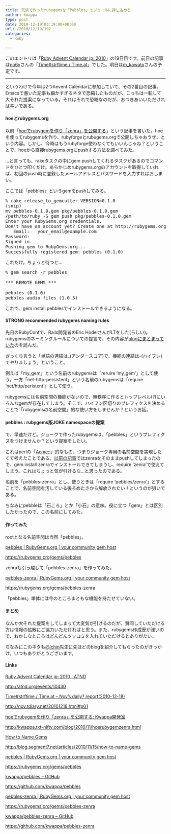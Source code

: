 ```yaml
---
title: 冗談で作ったrubygemsを「Pebbles」モジュールに押し込める
author: kwappa
type: post
date: 2010-12-19T03:19:00+00:00
url: /2010/12/19/192
categories:
  - Ruby

---
```

このエントリは「<a target="_blank" href="http://atnd.org/events/10430">Ruby Advent Calendar jp: 2010</a>」の19日目です。前日の記事は<a target="_blank" href="http://twitter.com/no6v">no6v</a>さんの「<a target="_blank" href="http://nov.tdiary.net/20101218.html#p01">Time#strftime / Time.at</a>」でした。明日は<a target="_blank" href="http://iddy.jp/profile/m-kawato/">m_kawato</a>さんの予定です。

* * *

というわけで今年は2つAevent Calendarに参加していて、その2番目の記事。Emacsで書いた記事も細かすぎるネタで恐縮したものだが、こっちは一転して大それた提案になっている。それはそれで恐縮なのだが、おつきあいいただければ幸いである。

#### hoeとrubygems.org

以前「<a target="_blank" href="http://kwappa.txt-nifty.com/blog/2010/11/hoerubygemzenra.html">hoeでrubygemを作り「zenra」を公開する</a>」という記事を書いた。hoeを使ってrubygemsを作り、rubyforgeとrubugems.orgで公開しちゃおうぜ、という内容。しかし、今時はもうrubyforge使わなくてもいいんじゃね？ということで、hoeから直接rubygems.orgにpushする方法を調べてみた。

…と言っても、rakeタスクの中にgem pushしてくれるタスクがあるのでコマンドをひとつ叩くだけ。あらかじめrubygems.orgのアカウントを取得していれば、初回のpush時に登録したメールアドレスとパスワードを入力すればおしまい。

ここでは「pebbles」というgemをpushしてみる。

<!--more-->

<pre class="code">% rake release_to_gemcutter VERSION=0.1.0<br />(snip)<br />mv pebbles-0.1.0.gem pkg/pebbles-0.1.0.gem<br />/path/to/ruby -S gem push pkg/pebbles-0.1.0.gem<br />Enter your RubyGems.org credentials.<br />Don't have an account yet? Create one at http://rubygems.org/sign_up<br />&nbsp; &nbsp;Email:&nbsp; &nbsp;your_email@example.com<br />Password:<br />Signed in.<br />Pushing gem to RubyGems.org...<br />Successfully registered gem: pebbles (0.1.0)</pre>

これだけ。ちょっと待つと…

<pre class="code">% gem search -r pebbles<br /><br />*** REMOTE GEMS ***<br /><br />pebbles (0.1.0)<br />pebbles_audio_files (1.0.5)</pre>

これで、gem install pebblesでインストールできるようになる。

#### STRONG recommended rubygems naming rules

先日のRubyConfで、Rails開発者のEric HodelさんがLTをした(らしい)。rubygemsのネーミングルールについての提言で、その内容が<a target="_blank" href="http://blog.segment7.net/articles/2010/11/15/how-to-name-gems">blogにまとまっていた</a>のを読んだ。

ざっくり言うと「単語の連結は_(アンダースコア)で、機能の連結は-(ハイフン)でやりましょう」ということ。

例えば「my\_gem」という名前のrubygemsは「reruire &#8216;my\_gem&#8217;」として使う。一方「net-http-persistent」という名前のrubygemsは「require &#8216;net/http/peristent&#8217;」として使う。

rubygemsには名前空間の機能がないので、無秩序に作るとトップレベル(?)にいろんなgemが存在してしまう。そこで、ハイフン区切りのプレフィクスを決めることで「rubygemsの名前空間」的な使い方をしませんか？というお話。

#### pebbles : rubygems版JOKE namespaceの提案

で、早速だけど。ジョークで作ったrubygemsは、「pebbles」というプレフィクスをつけませんか？という提案をしたい。

これはperlの「<a target="_blank" href="http://e8y.net/mag/010-acme-bleach/">Acme::</a>」的なもの、つまりジョーク専用の名前空間を実現したくて考えたことである。<a target="_blank" href="http://kwappa.txt-nifty.com/blog/2010/11/hoerubygemzenra.html">以前の記事</a>ではzenraをそのままpushしてしまったので、gem install zenraでインストールできてしまうし、require &#8216;zenra&#8217;で使えてしまう。これはちょっと気が引けるな…と思ったのである。

名前を「pebbles-zenra」とし、使うときは「require &#8216;pebbles/zenra&#8217;」とすることで、名前空間を汚している後ろめたさから解放されたい！というのが狙いである。

ちなみにpebbleは「石ころ」とか「小石」の意味。役に立つ「gem」とは区別したかったので、この名前にしてみた。

#### 作ってみた

rootとなる名前空間は当然「pebbles」。

<a target="_blank" href="https://rubygems.org/gems/pebbles">pebbles | RubyGems.org | your community gem host</a>
  
https://rubygems.org/gems/pebbles

zenraも引っ越して「pebbles-zenra」を作ってみた。

<a target="_blank" href="https://rubygems.org/gems/pebbles-zenra">pebbles-zenra | RubyGems.org | your community gem host</a>
  
https://rubygems.org/gems/pebbles-zenra

「pebbles」単体には今のところまともな機能を持たせていない。

#### まとめ

なんか大それた提案をしてしまって大変気が引けるのだが、賛同していただける方は情報の拡散にご協力いただければと思う。また、rubygems作成歴が浅いので、おかしなところはどんどんツッコミを入れていただけるとありがたい。

ちなみにこのネタも<a target="_blank" href="http://twitter.com/lchin">@lchin</a>先生に先ほどのblogを紹介してもらったのがきっかけ。いつもありがとうございます。

#### Links

<a target="_blank" href="http://atnd.org/events/10430">Ruby Advent Calendar jp: 2010 : ATND</a>
  
http://atnd.org/events/10430

<a target="_blank" href="http://nov.tdiary.net/20101218.html#p01">Time#strftime / Time.at &#8211; Nov&#8217;s daily? report(2010-12-18)</a>
  
http://nov.tdiary.net/20101218.html#p01

<a target="_blank" href="http://kwappa.txt-nifty.com/blog/2010/11/hoerubygemzenra.html">hoeでrubygemを作り「zenra」を公開する: Kwappa開発室</a>
  
http://kwappa.txt-nifty.com/blog/2010/11/hoerubygemzenra.html

<a target="_blank" href="http://blog.segment7.net/articles/2010/11/15/how-to-name-gems">How to Name Gems</a>
  
http://blog.segment7.net/articles/2010/11/15/how-to-name-gems

<a target="_blank" href="https://rubygems.org/gems/pebbles">pebbles | RubyGems.org | your community gem host</a>
  
https://rubygems.org/gems/pebbles

<a target="_blank" href="https://github.com/kwappa/pebbles">kwappa/pebbles &#8211; GitHub</a>
  
https://github.com/kwappa/pebbles

<a target="_blank" href="https://rubygems.org/gems/pebbles-zenra">pebbles-zenra | RubyGems.org | your community gem host</a>
  
https://rubygems.org/gems/pebbles-zenra

<a target="_blank" href="https://github.com/kwappa/pebbles-zenra">kwappa/pebbles-zenra &#8211; GitHub</a>
  
https://github.com/kwappa/pebbles-zenra
